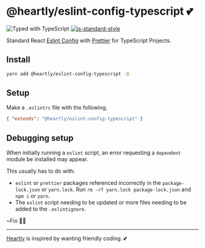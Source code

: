 # @heartly/eslint-config-typescript 💕

![Typed with TypeScript](https://flat.badgen.net/badge/icon/Typed?icon=typescript&label&labelColor=blue&color=555555)
[![js-standard-style](https://img.shields.io/badge/code%20style-standard-brightgreen.svg)](http://standardjs.com)

Standard React [Eslint Config](https://eslint.org/docs/developer-guide/shareable-configs) with [Prettier](https://prettier.io/) for TypeScript Projects.

## Install

```bash
yarn add @heartly/eslint-config-typescript -D
```

## Setup

Make a `.eslintrc` file with the following.

```json
{ "extends": "@heartly/eslint-config-typescript" }
```

## Debugging setup

When initially running a `eslint` script, an error requesting a `dependent` module be installed may appear.

This usually has to do with:
-  `eslint` or `prettier` packages referenced incorrectly in the `package-lock.json` or `yarn.lock`. Run `rm -rf yarn.lock package-lock.json` and `npm i` or `yarn`.
-  The `eslint` script needing to be updated or more files needing to be added to the `.eslintignore`.

~Fin 👨‍🎨

---

[Heartly](https://github.com/heartly/heartly) is inspired by wanting friendly coding. 💕
